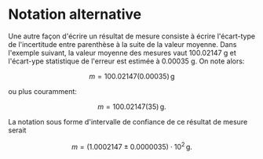 # Notation alternative

Une autre façon d'écrire un résultat de mesure consiste à écrire
l'écart-type de l'incertitude entre parenthèse à la suite de la valeur
moyenne. Dans l'exemple suivant, la valeur moyenne des mesures vaut
100.02147 g et l'écart-ype statistique de l'erreur est estimée à 0.00035
g. On note alors:

$$m = 100.02147(0.00035) \,\mathrm{g}$$

ou plus couramment:

$$m = 100.02147(35)\,\mathrm{g}.$$

La notation sous forme d'intervalle de confiance de ce résultat de mesure serait

$$m = (1.0002147 \pm 0.0000035)\cdot 10^2 \,\mathrm{g}.$$
